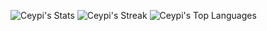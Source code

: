 ![Ceypi's Stats](https://github-readme-stats.vercel.app/api?username=Ceypi&theme=prussian&show_icons=true&hide_border=true&count_private=true)
![Ceypi's Streak](https://github-readme-streak-stats.herokuapp.com/?user=Ceypi&theme=prussian&hide_border=true)
![Ceypi's Top Languages](https://github-readme-stats.vercel.app/api/top-langs/?username=Ceypi&theme=prussian&show_icons=true&hide_border=true&layout=compact)
